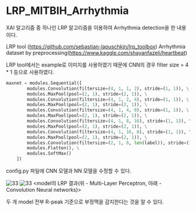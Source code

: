 # LRP_MITBIH_Arrhythmia

XAI 알고리즘 중 하나인 LRP 알고리즘을 이용하여 Arrhythmia detection을 한 내용이다.

LRP tool (https://github.com/sebastian-lapuschkin/lrp_toolbox)
Arrhythmia dataset by preprocessing(https://www.kaggle.com/shayanfazeli/heartbeat)

LRP tool에서는 example로 이미지를 사용하였기 때문에 CNN의 경우 filter size = 4 * 1 등으로 사용하였다.

```python
maxnet = modules.Sequential([
        modules.Convolution(filtersize=(4, 1, 1, 2), stride=(1, 1)), \
        modules.MaxPool(pool=(2, 1), stride=(2, 1)), \
        modules.Convolution(filtersize=(4, 1, 2, 4), stride=(1, 1)), \
        modules.MaxPool(pool=(2, 1), stride=(2, 1)), \
        modules.Convolution(filtersize=(4, 1, 4, 8), stride=(1, 1)), \
        modules.MaxPool(pool=(2, 1), stride=(2, 1)), \
        modules.Convolution(filtersize=(4, 1, 8, 16), stride=(1, 1)), \
        modules.MaxPool(pool=(2, 1), stride=(2, 1)), \
        modules.Convolution(filtersize=(4, 1, 16, 8), stride=(1, 1)), \
        modules.MaxPool(pool=(2, 1), stride=(2, 1)), \
        modules.Convolution(filtersize=(2, 1, 8, len(label)), stride=(1, 1)), \
        modules.Flatten(), \
        modules.SoftMax()
    ])
```

config.py 파일에 CNN 모델과 NN 모델을 수정할 수 있다.

![33](https://user-images.githubusercontent.com/37894081/119449336-7f508380-bd6d-11eb-8371-1ce835e95955.png)
![33](https://user-images.githubusercontent.com/37894081/119449343-824b7400-bd6d-11eb-91dc-b7d678825e89.png)
<model의 LRP 결과(위 - Multi-Layer Perceptron, 아래 - Convolution Neural networks)>

두 개 model 전부 R-peak 기준으로 부정맥을 감지한다는 것을 알 수 있다.
